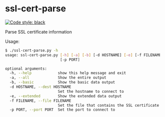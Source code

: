 ssl-cert-parse
==============

[![Code style: black](https://img.shields.io/badge/code%20style-black-000000.svg)](https://github.com/ambv/black)

Parse SSL certificate information

Usage:

```sh
$ ./ssl-cert-parse.py -h
usage: ssl-cert-parse.py [-h] [-a] [-b] [-d HOSTNAME] [-e] [-f FILENAME]
                         [-p PORT]

optional arguments:
  -h, --help            show this help message and exit
  -a, --all             Show the entire output
  -b, --basic           Show the basic data output
  -d HOSTNAME, --dest HOSTNAME
                        Set the hostname to connect to
  -e, --extended        Show the extended data output
  -f FILENAME, --file FILENAME
                        Set the file that contains the SSL certificate
  -p PORT, --port PORT  Set the port to connect to
```
